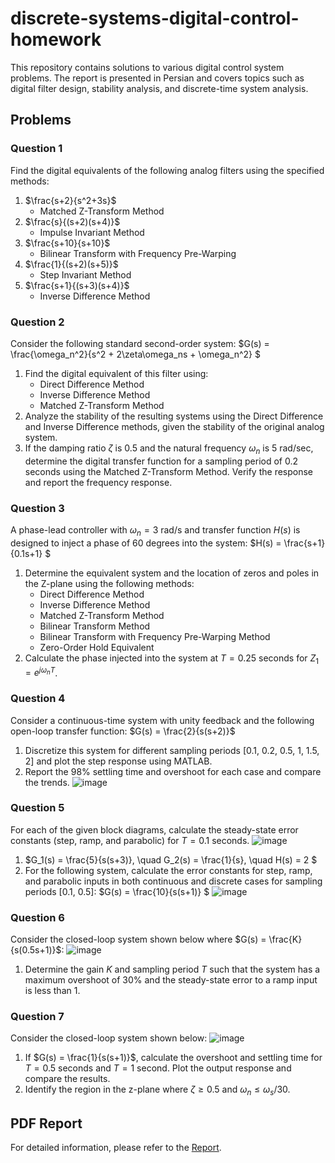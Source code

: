 # discrete-systems-digital-control-homework
This repository contains solutions to various digital control system problems. The report is presented in Persian and covers topics such as digital filter design, stability analysis, and discrete-time system analysis.
## Problems

### Question 1

Find the digital equivalents of the following analog filters using the specified methods:

1. $\frac{s+2}{s^2+3s}$
   - Matched Z-Transform Method
2. $\frac{s}{(s+2)(s+4)}$
   - Impulse Invariant Method
3. $\frac{s+10}{s+10}$
   - Bilinear Transform with Frequency Pre-Warping
4. $\frac{1}{(s+2)(s+5)}$
   - Step Invariant Method
5. $\frac{s+1}{(s+3)(s+4)}$
   - Inverse Difference Method

### Question 2

Consider the following standard second-order system:
 $G(s) = \frac{\omega_n^2}{s^2 + 2\zeta\omega_ns + \omega_n^2} $

1. Find the digital equivalent of this filter using:
   - Direct Difference Method
   - Inverse Difference Method
   - Matched Z-Transform Method
2. Analyze the stability of the resulting systems using the Direct Difference and Inverse Difference methods, given the stability of the original analog system.
3. If the damping ratio $\zeta$ is 0.5 and the natural frequency $\omega_n$ is 5 rad/sec, determine the digital transfer function for a sampling period of 0.2 seconds using the Matched Z-Transform Method. Verify the response and report the frequency response.

### Question 3

A phase-lead controller with $\omega_n = 3$ rad/s and transfer function $H(s)$ is designed to inject a phase of 60 degrees into the system:
$H(s) = \frac{s+1}{0.1s+1} $

1. Determine the equivalent system and the location of zeros and poles in the Z-plane using the following methods:
   - Direct Difference Method
   - Inverse Difference Method
   - Matched Z-Transform Method
   - Bilinear Transform Method
   - Bilinear Transform with Frequency Pre-Warping Method
   - Zero-Order Hold Equivalent
2. Calculate the phase injected into the system at $T = 0.25$ seconds for $Z_1 = e^{j\omega_nT}$.

### Question 4

Consider a continuous-time system with unity feedback and the following open-loop transfer function:
$G(s) = \frac{2}{s(s+2)}$

1. Discretize this system for different sampling periods [0.1, 0.2, 0.5, 1, 1.5, 2] and plot the step response using MATLAB.
2. Report the 98% settling time and overshoot for each case and compare the trends.
![image](https://github.com/user-attachments/assets/7284c489-2b3c-4f43-be6d-9e79453ac694)


### Question 5

For each of the given block diagrams, calculate the steady-state error constants (step, ramp, and parabolic) for $T = 0.1$ seconds.
![image](https://github.com/user-attachments/assets/1fbbb483-074e-4876-b0e4-84611ba54e66)

1. $G_1(s) = \frac{5}{s(s+3)}, \quad G_2(s) = \frac{1}{s}, \quad H(s) = 2 $
2. For the following system, calculate the error constants for step, ramp, and parabolic inputs in both continuous and discrete cases for sampling periods [0.1, 0.5]:
   $G(s) = \frac{10}{s(s+1)} $
![image](https://github.com/user-attachments/assets/7f3f8e82-17be-40b4-b025-d367acb131ec)

### Question 6

Consider the closed-loop system shown below where $G(s) = \frac{K}{s(0.5s+1)}$:
![image](https://github.com/user-attachments/assets/099ccc0c-48e4-497d-89e6-dfff96f18448)

1. Determine the gain $K$ and sampling period $T$ such that the system has a maximum overshoot of 30% and the steady-state error to a ramp input is less than 1.

### Question 7

Consider the closed-loop system shown below:
![image](https://github.com/user-attachments/assets/5f17847e-1144-454c-9af4-18ca7035bcdb)

1. If $G(s) = \frac{1}{s(s+1)}$, calculate the overshoot and settling time for $T = 0.5$ seconds and $T = 1$ second. Plot the output response and compare the results.
2. Identify the region in the z-plane where $\zeta \geq 0.5$ and $\omega_n \leq \omega_s/30$.


## PDF Report
For detailed information, please refer to the [Report](./Report.pdf).
